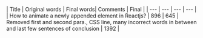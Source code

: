 | Title | Original words | Final words| Comments | Final | 
| --- | --- | --- | --- |
| How to animate a newly appended element in Reactjs? | 896 | 645 | Removed first and second para., CSS line, many incorrect words in between and last few sentences of conclusion | 1392 |
